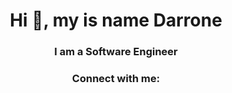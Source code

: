 <h1 align="center">Hi 👋, my is name Darrone</h1>
<h3 align="center">I am a Software Engineer</h3>

<h3 align="center">Connect with me:</h3>
<p align="left">
</p>



